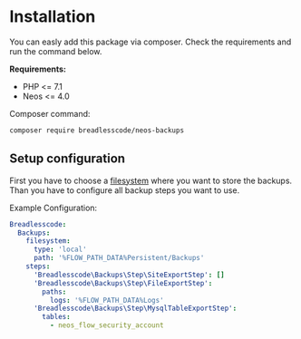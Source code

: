# Installation

You can easly add this package via composer. Check the requirements and run the command below.

**Requirements:**
- PHP <= 7.1
- Neos <= 4.0

Composer command:

```bash
composer require breadlesscode/neos-backups
```

## Setup configuration

First you have to choose a [filesystem](./filesystems.md) where you want to store the backups.
Than you have to configure all backup steps you want to use. 

Example Configuration:
```yaml
Breadlesscode:
  Backups:
    filesystem:
      type: 'local'
      path: '%FLOW_PATH_DATA%Persistent/Backups'
    steps:
      'Breadlesscode\Backups\Step\SiteExportStep': []
      'Breadlesscode\Backups\Step\FileExportStep':
        paths:
          logs: '%FLOW_PATH_DATA%Logs'
      'Breadlesscode\Backups\Step\MysqlTableExportStep':
        tables:
          - neos_flow_security_account
```

